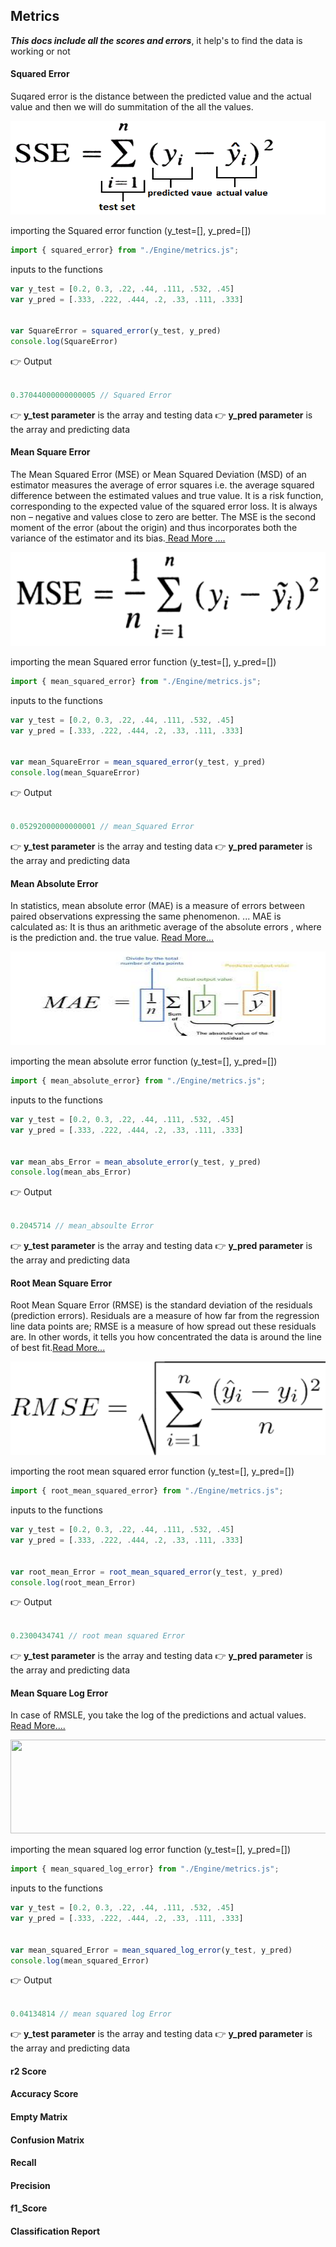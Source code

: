 ## Metrics

***This docs include all the scores and errors***, it help's to find the data is working or not

#### Squared Error

Suqared error is the distance between the predicted value and the actual value and then we will do summitation of the all the values.

<img src="https://github.com/saichandrareddy1/OxygenJS/blob/master/images/sse.png" width="600" height="150">

importing the Squared error function (y_test=[], y_pred=[])

```js
import { squared_error} from "./Engine/metrics.js";
```

inputs to the functions 

```js
var y_test = [0.2, 0.3, .22, .44, .111, .532, .45]
var y_pred = [.333, .222, .444, .2, .33, .111, .333]


var SquareError = squared_error(y_test, y_pred)
console.log(SquareError)
```

:point_right: Output

```js

0.37044000000000005 // Squared Error

```
:point_right: **y_test parameter** is the array and testing data
:point_right: **y_pred parameter** is the array and predicting data

#### Mean Square Error
The Mean Squared Error (MSE) or Mean Squared Deviation (MSD) of an estimator measures the average of error squares i.e. the average squared difference between the estimated values and true value. It is a risk function, corresponding to the expected value of the squared error loss. It is always non – negative and values close to zero are better. The MSE is the second moment of the error (about the origin) and thus incorporates both the variance of the estimator and its bias.[ Read More ....](https://en.wikipedia.org/wiki/Mean_squared_error)

<img src="https://github.com/saichandrareddy1/OxygenJS/blob/master/images/mse.png" width="600" height="150">

importing the mean Squared error function (y_test=[], y_pred=[])

```js
import { mean_squared_error} from "./Engine/metrics.js";
```

inputs to the functions 

```js
var y_test = [0.2, 0.3, .22, .44, .111, .532, .45]
var y_pred = [.333, .222, .444, .2, .33, .111, .333]


var mean_SquareError = mean_squared_error(y_test, y_pred)
console.log(mean_SquareError)
```

:point_right: Output

```js

0.05292000000000001 // mean_Squared Error

```
:point_right: **y_test parameter** is the array and testing data
:point_right: **y_pred parameter** is the array and predicting data


#### Mean Absolute Error
In statistics, mean absolute error (MAE) is a measure of errors between paired observations expressing the same phenomenon. ... MAE is calculated as: It is thus an arithmetic average of the absolute errors , where is the prediction and. the true value. [Read More...](https://en.wikipedia.org/wiki/Mean_absolute_error)

<img src="https://github.com/saichandrareddy1/OxygenJS/blob/master/images/mae.jpg" width="600" height="150">

importing the mean absolute error function (y_test=[], y_pred=[])

```js
import { mean_absolute_error} from "./Engine/metrics.js";
```

inputs to the functions 

```js
var y_test = [0.2, 0.3, .22, .44, .111, .532, .45]
var y_pred = [.333, .222, .444, .2, .33, .111, .333]


var mean_abs_Error = mean_absolute_error(y_test, y_pred)
console.log(mean_abs_Error)
```

:point_right: Output

```js

0.2045714 // mean_absoulte Error

```
:point_right: **y_test parameter** is the array and testing data
:point_right: **y_pred parameter** is the array and predicting data


#### Root Mean Square Error
Root Mean Square Error (RMSE) is the standard deviation of the residuals (prediction errors). Residuals are a measure of how far from the regression line data points are; RMSE is a measure of how spread out these residuals are. In other words, it tells you how concentrated the data is around the line of best fit.[Read More...](https://www.statisticshowto.com/probability-and-statistics/regression-analysis/rmse-root-mean-square-error/#:~:text=Root%20Mean%20Square%20Error%20(RMSE)%20is%20the%20standard%20deviation%20of,the%20line%20of%20best%20fit.)


<img src="https://github.com/saichandrareddy1/OxygenJS/blob/master/images/rmse.png" width="600" height="150">

importing the root mean squared error function (y_test=[], y_pred=[])

```js
import { root_mean_squared_error} from "./Engine/metrics.js";
```

inputs to the functions 

```js
var y_test = [0.2, 0.3, .22, .44, .111, .532, .45]
var y_pred = [.333, .222, .444, .2, .33, .111, .333]


var root_mean_Error = root_mean_squared_error(y_test, y_pred)
console.log(root_mean_Error)
```

:point_right: Output

```js

0.2300434741 // root mean squared Error

```
:point_right: **y_test parameter** is the array and testing data
:point_right: **y_pred parameter** is the array and predicting data


#### Mean Square Log Error

In case of RMSLE, you take the log of the predictions and actual values. [Read More....](https://www.quora.com/What-is-the-difference-between-an-RMSE-and-RMSLE-logarithmic-error-and-does-a-high-RMSE-imply-low-RMSLE#:~:text=In%20case%20of-,Root%20Mean%20Squared%20Error%20(RMSE)%20and%20Root%20Mean%20Squared%20Logarithmic,model%20and%20the%20actual%20values.&text=In%20case%20of%20RMSLE%2C%20you,the%20predictions%20and%20actual%20values.)


<img src="https://github.com/saichandrareddy1/OxygenJS/blob/master/images/rmsle.jpg" width="600" height="150">

importing the mean squared log error function (y_test=[], y_pred=[])

```js
import { mean_squared_log_error} from "./Engine/metrics.js";
```

inputs to the functions 

```js
var y_test = [0.2, 0.3, .22, .44, .111, .532, .45]
var y_pred = [.333, .222, .444, .2, .33, .111, .333]


var mean_squared_Error = mean_squared_log_error(y_test, y_pred)
console.log(mean_squared_Error)
```

:point_right: Output

```js

0.04134814 // mean squared log Error

```
:point_right: **y_test parameter** is the array and testing data
:point_right: **y_pred parameter** is the array and predicting data

#### r2 Score




#### Accuracy Score




#### Empty Matrix


#### Confusion Matrix


#### Recall




#### Precision




#### f1_Score




#### Classification Report